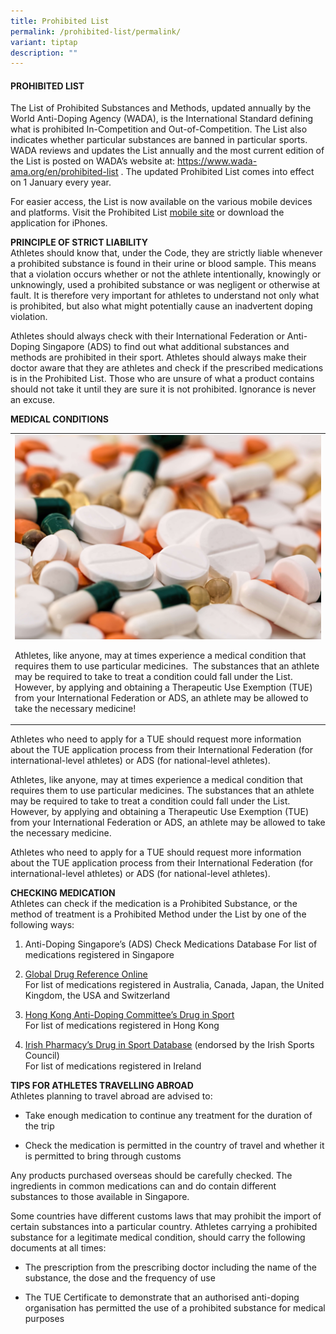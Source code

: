 ```yaml
---
title: Prohibited List
permalink: /prohibited-list/permalink/
variant: tiptap
description: ""
---
```

<h4><strong>PROHIBITED LIST</strong></h4><p>The List of Prohibited Substances and Methods, updated annually by the World Anti-Doping Agency (WADA), is the International Standard defining what is prohibited In-Competition and Out-of-Competition. The List also indicates whether particular substances are banned in particular sports. WADA reviews and updates the List annually and the most current edition of the List is posted on WADA’s website at: <a href="https://www.wada-ama.org/en/prohibited-list" rel="noopener noreferrer nofollow" target="_blank"><u>https://www.wada-ama.org/en/prohibited-list</u></a> . The updated Prohibited List comes into effect on 1 January every year.</p><p>For easier access, the List is now available on the various mobile devices and platforms. Visit the Prohibited List <a href="https://www.wada-ama.org/en/prohibited-list" rel="noopener noreferrer nofollow" target="_blank"><u>mobile site</u></a> or download the application for iPhones.</p><p><strong>PRINCIPLE OF STRICT LIABILITY </strong><br>Athletes should know that, under the Code, they are strictly liable whenever a prohibited substance is found in their urine or blood sample. This means that a violation occurs whether or not the athlete intentionally, knowingly or unknowingly, used a prohibited substance or was negligent or otherwise at fault. It is therefore very important for athletes to understand not only what is prohibited, but also what might potentially cause an inadvertent doping violation.</p><p>Athletes should always check with their International Federation or Anti-Doping Singapore (ADS) to find out what additional substances and methods are prohibited in their sport. Athletes should always make their doctor aware that they are athletes and check if the prescribed medications is in the Prohibited List. Those who are unsure of what a product contains should not take it until they are sure it is not prohibited. Ignorance is never an excuse.</p><p><strong>MEDICAL CONDITIONS</strong></p><table><tbody><tr><td rowspan="1" colspan="1"><div class="isomer-image-wrapper"><img style="width: 100%;" height="auto" width="100%" alt="" src="/images/Check_Medication_Banner.jpeg"></div><p></p><p>Athletes, like anyone, may at times experience a medical condition that requires them to use particular medicines.&nbsp; The substances that an athlete may be required to take to treat a condition could fall under the List. However, by applying and obtaining a Therapeutic Use Exemption (TUE) from your International Federation or ADS, an athlete may be allowed to take the necessary medicine!</p></td></tr></tbody></table><p>Athletes who need to apply for a TUE should request more information about the TUE application process from their International Federation (for international-level athletes) or ADS (for national-level athletes).</p><p>Athletes, like anyone, may at times experience a medical condition that requires them to use particular medicines. The substances that an athlete may be required to take to treat a condition could fall under the List. However, by applying and obtaining a Therapeutic Use Exemption (TUE) from your International Federation or ADS, an athlete may be allowed to take the necessary medicine.</p><p>Athletes who need to apply for a TUE should request more information about the TUE application process from their International Federation (for international-level athletes) or ADS (for national-level athletes).</p><p><strong>CHECKING MEDICATION </strong><br>Athletes can check if the medication is a Prohibited Substance, or the method of treatment is a Prohibited Method under the List by one of the following ways:</p><ol data-tight="true" class="tight"><li><p>Anti-Doping Singapore’s (ADS) Check Medications Database For list of medications registered in Singapore</p></li></ol><ol start="2" data-tight="true" class="tight"><li><p><a href="http://www.globaldro.com/" rel="noopener noreferrer nofollow" target="_blank"><u>Global Drug Reference Online</u></a><br>For list of medications registered in Australia, Canada, Japan, the United Kingdom, the USA and Switzerland</p></li><li><p><a href="http://www.druginsport.hk/" rel="noopener noreferrer nofollow" target="_blank"><u>Hong Kong Anti-Doping Committee’s Drug in Sport</u></a><br>For list of medications registered in Hong Kong</p></li><li><p><a href="http://www.eirpharm.com/" rel="noopener noreferrer nofollow" target="_blank"><u>Irish Pharmacy’s Drug in Sport Database</u></a>&nbsp;(endorsed by the Irish Sports Council)<br>For list of medications registered in Ireland</p></li></ol><p><strong>TIPS FOR ATHLETES TRAVELLING ABROAD </strong><br>Athletes planning to travel abroad are advised to:</p><ul data-tight="true" class="tight"><li><p>Take enough medication to continue any treatment for the duration of the trip</p></li><li><p>Check the medication is permitted in the country of travel and whether it is permitted to bring through customs</p></li></ul><p>Any products purchased overseas should be carefully checked. The ingredients in common medications can and do contain different substances to those available in Singapore.</p><p>Some countries have different customs laws that may prohibit the import of certain substances into a particular country. Athletes carrying a prohibited substance for a legitimate medical condition, should carry the following documents at all times:</p><ul data-tight="true" class="tight"><li><p>The prescription from the prescribing doctor including the name of the substance, the dose and the frequency of use</p></li><li><p>The TUE Certificate to demonstrate that an authorised anti-doping organisation has permitted the use of a prohibited substance for medical purposes</p></li></ul><p></p>